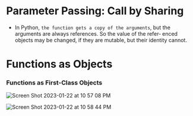 # Parameter Passing: Call by Sharing
-  In Python, `the function gets a copy of the arguments`, but the arguments are always references. So the value of the refer‐ enced objects may be changed, if they are mutable, but their identity cannot.

# Functions as Objects
### Functions as First-Class Objects

![Screen Shot 2023-01-22 at 10 57 08 PM](https://user-images.githubusercontent.com/73077953/213981887-3c2c01d0-ef1d-4f11-b7ff-efc3ab07a506.png)

![Screen Shot 2023-01-22 at 10 58 44 PM](https://user-images.githubusercontent.com/73077953/213983118-d164277a-100a-443c-83ff-79ae0848bb7f.png)
